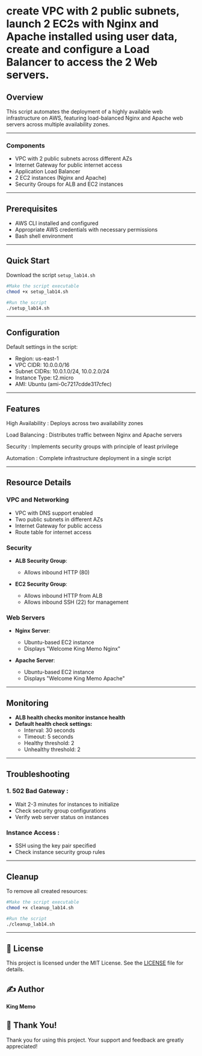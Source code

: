 # create VPC with 2 public subnets, launch 2 EC2s with Nginx and Apache installed using user data, create and configure a Load Balancer to access the 2 Web servers.

## Overview
This script automates the deployment of a highly available web infrastructure on AWS, featuring load-balanced Nginx and Apache web servers across multiple availability zones.

---

### Components
- VPC with 2 public subnets across different AZs
- Internet Gateway for public internet access
- Application Load Balancer
- 2 EC2 instances (Nginx and Apache)
- Security Groups for ALB and EC2 instances

---

## Prerequisites
- AWS CLI installed and configured
- Appropriate AWS credentials with necessary permissions
- Bash shell environment

---

## Quick Start
Download the script `setup_lab14.sh`
```bash
#Make the script executable
chmod +x setup_lab14.sh

#Run the script
./setup_lab14.sh
```

---

## Configuration
Default settings in the script:
- Region: us-east-1
- VPC CIDR: 10.0.0.0/16
- Subnet CIDRs: 10.0.1.0/24, 10.0.2.0/24
- Instance Type: t2.micro
- AMI: Ubuntu (ami-0c7217cdde317cfec)

---

## Features
High Availability : Deploys across two availability zones

Load Balancing : Distributes traffic between Nginx and Apache servers

Security : Implements security groups with principle of least privilege

Automation : Complete infrastructure deployment in a single script

---

## Resource Details
### VPC and Networking
- VPC with DNS support enabled
- Two public subnets in different AZs
- Internet Gateway for public access
- Route table for internet access

### Security
- **ALB Security Group**:
  - Allows inbound HTTP (80)

- **EC2 Security Group**:
  - Allows inbound HTTP from ALB
  - Allows inbound SSH (22) for management

### Web Servers
- **Nginx Server**:
  - Ubuntu-based EC2 instance
  - Displays "Welcome King Memo Nginx"

- **Apache Server**:
  - Ubuntu-based EC2 instance
  - Displays "Welcome King Memo Apache"

---

## Monitoring
- **ALB health checks monitor instance health**
- **Default health check settings:**
  - Interval: 30 seconds
  - Timeout: 5 seconds
  - Healthy threshold: 2
  - Unhealthy threshold: 2

---

## Troubleshooting
### 1. 502 Bad Gateway :
- Wait 2-3 minutes for instances to initialize
- Check security group configurations
- Verify web server status on instances
### Instance Access :
- SSH using the key pair specified
- Check instance security group rules

---

## Cleanup
To remove all created resources:
```bash
#Make the script executable
chmod +x cleanup_lab14.sh

#Run the script
./cleanup_lab14.sh
```

---

## 📄 License
This project is licensed under the MIT License. See the [LICENSE](LICENSE) file for details.

## ✍️ Author
**King Memo**

## 🙏 Thank You!
Thank you for using this project. Your support and feedback are greatly appreciated!
